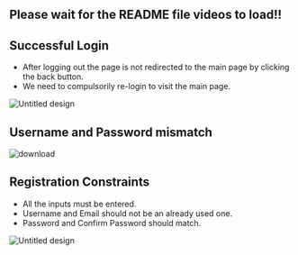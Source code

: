 ## Please wait for the README file videos to load!!

## Successful Login

* After logging out the page is not redirected to the main page by clicking the back button.
* We need to compulsorily re-login to visit the main page.

![Untitled design](https://github.com/ISHA-2112/ISHA-DESAI-ISS-ASSIGNMENT/assets/89999331/bf087fdd-2420-4163-8835-6e80bac6481a)



## Username and Password mismatch

![download](https://github.com/ISHA-2112/ISHA-DESAI-ISS-ASSIGNMENT/assets/89999331/ffa4c3fd-79b3-4298-a354-c10a00363131)


## Registration Constraints

* All the inputs must be entered.
* Username and Email should not be an already used one.
* Password and Confirm Password should match.

![Untitled design](https://github.com/ISHA-2112/ISHA-DESAI-ISS-ASSIGNMENT/assets/89999331/052316ce-688b-4acf-975a-bce53b8f1785)
